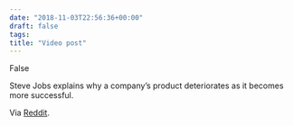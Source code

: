```yaml
---
date: "2018-11-03T22:56:36+00:00"
draft: false
tags: 
title: "Video post"
---
```

False

Steve Jobs explains why a company’s product deteriorates as it becomes more successful.

Via [Reddit](https://reddit.com/r/videos/comments/9tv799/steve_jobs_explains_why_a_companys_product/).
